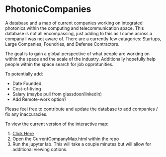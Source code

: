# PhotonicCompanies
A database and a map of current companies working on integrated photonics within the computing and telecommunication space. This database is not all encompassing, just adding to this as I come across a company I was not aware of. There are a currently few catagories: Startups, Large Companies, Foundries, and Defense Contractors.

The goal is to gain a global perspective of what people are working on within the space and the scale of the industry. Additionally hopefully help people within the space search for job opprotunities. 

To potentially add: 
- Date Founded
- Cost-of-living
- Salary (maybe pull from glassdoor/linkedin) 
- Add Remote-work option?

Please feel free to contribute and update the database to add companies / fix any inaccuracies. 

To view the current version of the interactive map:
  1. [Click Here](https://ericcblow.github.io/PhotonicCompanies/CurrentCompanyMap.html)
  2. Open the CurrentCompanyMap.html within the repo
  3. Run the jupyter lab. This will take a couple minutes but will allow for additional viewing options.
